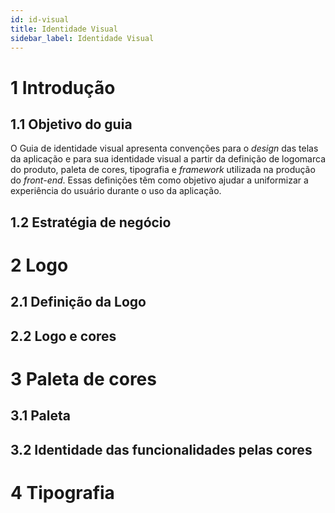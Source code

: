 ```yaml
---
id: id-visual
title: Identidade Visual
sidebar_label: Identidade Visual
---
```


# 1 Introdução
## 1.1 Objetivo do guia
O Guia de identidade visual apresenta convenções para o *design* das telas da aplicação e para sua identidade visual a partir da definição de logomarca do produto, paleta de cores, tipografia e *framework* utilizada na produção do *front-end*. Essas definições têm como objetivo ajudar a uniformizar a experiência do usuário durante o uso da aplicação.
## 1.2 Estratégia de negócio

# 2 Logo
## 2.1 Definição da Logo
## 2.2 Logo e cores

# 3 Paleta de cores
## 3.1 Paleta
## 3.2 Identidade das funcionalidades pelas cores

# 4 Tipografia